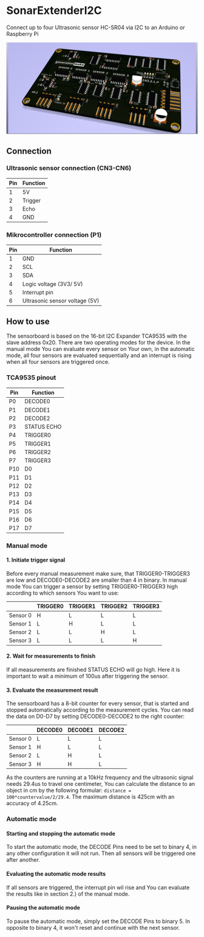 # SonarExtenderI2C
Connect up to four Ultrasonic sensor HC-SR04 via I2C to an Arduino or Raspberry Pi

![SonarExtender rendering](/doc/pcbrendering.png)

## Connection

### Ultrasonic sensor connection (CN3-CN6)

| Pin | Function |
|-----|----------|
| 1 | 5V |
| 2 | Trigger |
| 3 | Echo |
| 4 | GND |

### Mikrocontroller connection (P1)

| Pin | Function |
|-----|----------|
| 1 | GND |
| 2 | SCL |
| 3 | SDA |
| 4 | Logic voltage (3V3/ 5V) |
| 5 | Interrupt pin |
| 6 | Ultrasonic sensor voltage (5V) |

## How to use

The sensorboard is based on the 16-bit I2C Expander TCA9535 with the slave address 0x20. There are two operating modes for the device. In the manual mode You can evaluate every sensor on Your own, in the automatic mode, all four sensors are evaluated sequentially and an interrupt is rising when all four sensors are triggered once.

### TCA9535 pinout

| Pin | Function |
|-----|----------|
| P0 | DECODE0 |
| P1 | DECODE1 |
| P2 | DECODE2 |
| P3 | STATUS ECHO |
| P4 | TRIGGER0 |
| P5 | TRIGGER1 |
| P6 | TRIGGER2 |
| P7 | TRIGGER3 |
| P10 | D0 |
| P11 | D1 |
| P12 | D2 |
| P13 | D3 |
| P14 | D4 |
| P15 | D5 |
| P16 | D6 |
| P17 | D7 |

### Manual mode

#### 1. Initiate trigger signal 

Before every manual measurement make sure, that TRIGGER0-TRIGGER3 are low and DECODE0-DECODE2 are smaller than 4 in binary.
In manual mode You can trigger a sensor by setting TRIGGER0-TRIGGER3 high according to which sensors You want to use:

|          | TRIGGER0 | TRIGGER1 | TRIGGER2 | TRIGGER3 |
|----------|----|----|----|----|
| Sensor 0 | H | L | L | L |
| Sensor 1 | L | H | L | L |
| Sensor 2 | L | L | H | L |
| Sensor 3 | L | L | L | H |

#### 2. Wait for measurements to finish

If all measurements are finished STATUS ECHO will go high. Here it is important to wait a minimum of 100us after triggering the sensor.

#### 3. Evaluate the measurement result

The sensorboard has a 8-bit counter for every sensor, that is started and stopped automatically according to the measurement cycles. You can read the data on D0-D7 by setting DECODE0-DECODE2 to the right counter:

|          | DECODE0 | DECODE1 | DECODE2 |
|----------|----|----|----|
| Sensor 0 | L | L | L |
| Sensor 1 | H | L | L |
| Sensor 2 | L | H | L |
| Sensor 3 | H | H | L |

As the counters are running at a 10kHz frequency and the ultrasonic signal needs 29.4us to travel one centimeter, You can calculate the distance to an object in cm by the following formular: ```distance = 100*countervalue/2/29.4```. The maximum distance is 425cm with an accuracy of 4.25cm.

### Automatic mode

#### Starting and stopping the automatic mode

To start the automatic mode, the DECODE Pins need to be set to binary 4, in any other configuration it will not run.
Then all sensors will be triggered one after another.

#### Evaluating the automatic mode results

If all sensors are triggered, the interrupt pin wil rise and You can evaluate the results like in section 2.) of the manual mode.

#### Pausing the automatic mode

To pause the automatic mode, simply set the DECODE Pins to binary 5. In opposite to binary 4, it won't reset and continue with the next sensor.
